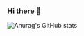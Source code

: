 ### Hi there 👋


![Anurag's GitHub stats](https://github-readme-stats.vercel.app/api?username=qinianqing&show_icons=true&theme=radical)
